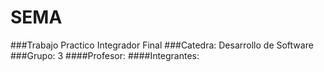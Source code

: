 # SEMA
###Trabajo Practico Integrador Final 
###Catedra: Desarrollo de Software 
###Grupo: 3
####Profesor: 
####Integrantes:
